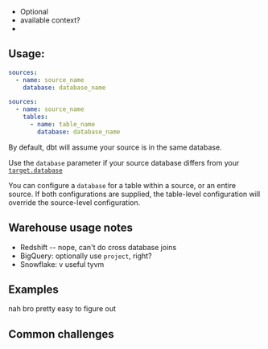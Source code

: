 * Optional
* available context?
* 

## Usage:
```yml
sources:
  - name: source_name
    database: database_name
```

```yml
sources:
  - name: source_name
    tables:
      - name: table_name
        database: database_name
```
By default, dbt will assume your source is in the same database.

Use the `database` parameter if your source database differs from your [`target.database`](a-link-to-nowhere)

You can configure a `database` for a table within a source, or an entire source. If both configurations are supplied, the table-level configuration will override the source-level configuration.

## Warehouse usage notes
* Redshift -- nope, can't do cross database joins
* BigQuery: optionally use `project`, right?
* Snowflake: v useful tyvm

## Examples
nah bro pretty easy to figure out

## Common challenges